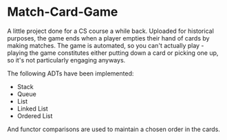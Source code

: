 # Match-Card-Game
A little project done for a CS course a while back. Uploaded for historical purposes, the game ends when a player empties their hand of
cards by making matches. The game is automated, so you can't actually play - playing the game constitutes either putting down a card or
picking one up, so it's not particularly engaging anyways.

The following ADTs have been implemented:
- Stack
- Queue
- List
- Linked List
- Ordered List

And functor comparisons are used to maintain a chosen order in the cards.
